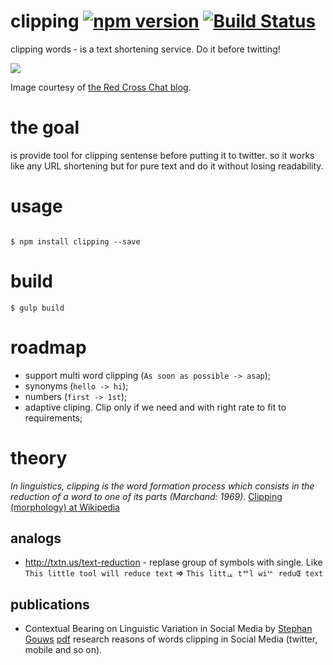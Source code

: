 # clipping [![npm version](https://badge.fury.io/js/clipping.svg)](http://badge.fury.io/js/clipping) [![Build Status](https://travis-ci.org/hyzhak/clipping.svg)](https://travis-ci.org/hyzhak/clipping)

clipping words - is a text shortening service. Do it before twitting!

![](http://redcrosschat.org/wp-content/uploads/2012/10/205547170462558700_Ks134xFV_c.jpg)

Image courtesy of [the Red Cross Chat blog](http://redcrosschat.org/2012/10/17/in-case-of-fire/).

# the goal

is provide tool for clipping sentense before putting it to twitter. so it works like any URL shortening but for pure text and do it without losing readability.

# usage

``` shell

$ npm install clipping --save

```

# build

``` shell
$ gulp build
```

# roadmap

* support multi word clipping (```As soon as possible -> asap```);
* synonyms (```hello -> hi```);
* numbers (```first -> 1st```);
* adaptive cliping. Clip only if we need and with right rate to fit to requirements;

# theory

*In linguistics, clipping is the word formation process which consists in the reduction of a word to one of its parts (Marchand: 1969).*
[Clipping (morphology) at Wikipedia](http://en.wikipedia.org/wiki/Clipping_%28morphology%29)

## analogs

* http://txtn.us/text-reduction - replase group of symbols with single. Like `This little tool will reduce text` => `This littᇉ tᅇl wiᄔ reduŒ text `

## publications

* Contextual Bearing on Linguistic Variation in Social Media by [Stephan Gouws](https://twitter.com/sgouws) [pdf](http://don-metzler.net/presentations/gouws-lsm11.pdf)
research reasons of words clipping in Social Media (twitter, mobile and so on).
